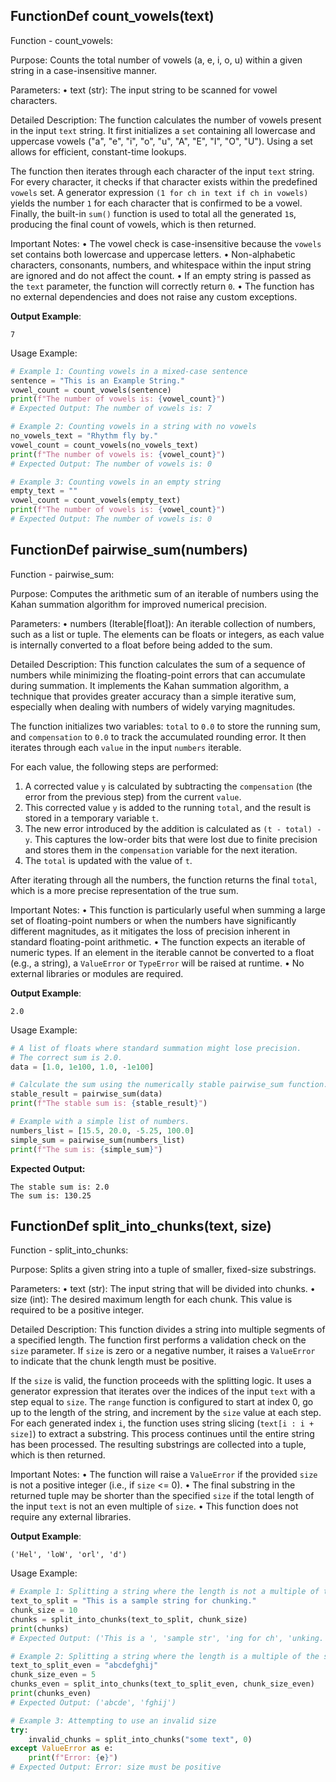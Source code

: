 ## FunctionDef count_vowels(text)
Function - count_vowels:

Purpose:
Counts the total number of vowels (a, e, i, o, u) within a given string in a case-insensitive manner.

Parameters:
• text (str): The input string to be scanned for vowel characters.

Detailed Description:
The function calculates the number of vowels present in the input `text` string. It first initializes a `set` containing all lowercase and uppercase vowels ("a", "e", "i", "o", "u", "A", "E", "I", "O", "U"). Using a set allows for efficient, constant-time lookups.

The function then iterates through each character of the input `text` string. For every character, it checks if that character exists within the predefined `vowels` set. A generator expression `(1 for ch in text if ch in vowels)` yields the number `1` for each character that is confirmed to be a vowel. Finally, the built-in `sum()` function is used to total all the generated `1`s, producing the final count of vowels, which is then returned.

Important Notes:
• The vowel check is case-insensitive because the `vowels` set contains both lowercase and uppercase letters.
• Non-alphabetic characters, consonants, numbers, and whitespace within the input string are ignored and do not affect the count.
• If an empty string is passed as the `text` parameter, the function will correctly return `0`.
• The function has no external dependencies and does not raise any custom exceptions.

**Output Example**:
```
7
```

Usage Example:
```python
# Example 1: Counting vowels in a mixed-case sentence
sentence = "This is an Example String."
vowel_count = count_vowels(sentence)
print(f"The number of vowels is: {vowel_count}")
# Expected Output: The number of vowels is: 7

# Example 2: Counting vowels in a string with no vowels
no_vowels_text = "Rhythm fly by."
vowel_count = count_vowels(no_vowels_text)
print(f"The number of vowels is: {vowel_count}")
# Expected Output: The number of vowels is: 0

# Example 3: Counting vowels in an empty string
empty_text = ""
vowel_count = count_vowels(empty_text)
print(f"The number of vowels is: {vowel_count}")
# Expected Output: The number of vowels is: 0
```
## FunctionDef pairwise_sum(numbers)
Function - pairwise_sum:

Purpose:
Computes the arithmetic sum of an iterable of numbers using the Kahan summation algorithm for improved numerical precision.

Parameters:
• numbers (Iterable[float]): An iterable collection of numbers, such as a list or tuple. The elements can be floats or integers, as each value is internally converted to a float before being added to the sum.

Detailed Description:
This function calculates the sum of a sequence of numbers while minimizing the floating-point errors that can accumulate during summation. It implements the Kahan summation algorithm, a technique that provides greater accuracy than a simple iterative sum, especially when dealing with numbers of widely varying magnitudes.

The function initializes two variables: `total` to `0.0` to store the running sum, and `compensation` to `0.0` to track the accumulated rounding error. It then iterates through each `value` in the input `numbers` iterable.

For each value, the following steps are performed:
1.  A corrected value `y` is calculated by subtracting the `compensation` (the error from the previous step) from the current `value`.
2.  This corrected value `y` is added to the running `total`, and the result is stored in a temporary variable `t`.
3.  The new error introduced by the addition is calculated as `(t - total) - y`. This captures the low-order bits that were lost due to finite precision and stores them in the `compensation` variable for the next iteration.
4.  The `total` is updated with the value of `t`.

After iterating through all the numbers, the function returns the final `total`, which is a more precise representation of the true sum.

Important Notes:
• This function is particularly useful when summing a large set of floating-point numbers or when the numbers have significantly different magnitudes, as it mitigates the loss of precision inherent in standard floating-point arithmetic.
• The function expects an iterable of numeric types. If an element in the iterable cannot be converted to a float (e.g., a string), a `ValueError` or `TypeError` will be raised at runtime.
• No external libraries or modules are required.

**Output Example**:
```
2.0
```

Usage Example:
```python
# A list of floats where standard summation might lose precision.
# The correct sum is 2.0.
data = [1.0, 1e100, 1.0, -1e100]

# Calculate the sum using the numerically stable pairwise_sum function.
stable_result = pairwise_sum(data)
print(f"The stable sum is: {stable_result}")

# Example with a simple list of numbers.
numbers_list = [15.5, 20.0, -5.25, 100.0]
simple_sum = pairwise_sum(numbers_list)
print(f"The sum is: {simple_sum}")
```
**Expected Output:**
```
The stable sum is: 2.0
The sum is: 130.25
```
## FunctionDef split_into_chunks(text, size)
Function - split_into_chunks:

Purpose:
Splits a given string into a tuple of smaller, fixed-size substrings.

Parameters:
• text (str): The input string that will be divided into chunks.
• size (int): The desired maximum length for each chunk. This value is required to be a positive integer.

Detailed Description:
This function divides a string into multiple segments of a specified length. The function first performs a validation check on the `size` parameter. If `size` is zero or a negative number, it raises a `ValueError` to indicate that the chunk length must be positive.

If the `size` is valid, the function proceeds with the splitting logic. It uses a generator expression that iterates over the indices of the input `text` with a step equal to `size`. The `range` function is configured to start at index 0, go up to the length of the string, and increment by the `size` value at each step. For each generated index `i`, the function uses string slicing (`text[i : i + size]`) to extract a substring. This process continues until the entire string has been processed. The resulting substrings are collected into a tuple, which is then returned.

Important Notes:
• The function will raise a `ValueError` if the provided `size` is not a positive integer (i.e., if `size` <= 0).
• The final substring in the returned tuple may be shorter than the specified `size` if the total length of the input `text` is not an even multiple of `size`.
• This function does not require any external libraries.

**Output Example**:
```
('Hel', 'loW', 'orl', 'd')
```

Usage Example:
```python
# Example 1: Splitting a string where the length is not a multiple of the size
text_to_split = "This is a sample string for chunking."
chunk_size = 10
chunks = split_into_chunks(text_to_split, chunk_size)
print(chunks)
# Expected Output: ('This is a ', 'sample str', 'ing for ch', 'unking.')

# Example 2: Splitting a string where the length is a multiple of the size
text_to_split_even = "abcdefghij"
chunk_size_even = 5
chunks_even = split_into_chunks(text_to_split_even, chunk_size_even)
print(chunks_even)
# Expected Output: ('abcde', 'fghij')

# Example 3: Attempting to use an invalid size
try:
    invalid_chunks = split_into_chunks("some text", 0)
except ValueError as e:
    print(f"Error: {e}")
# Expected Output: Error: size must be positive
```
